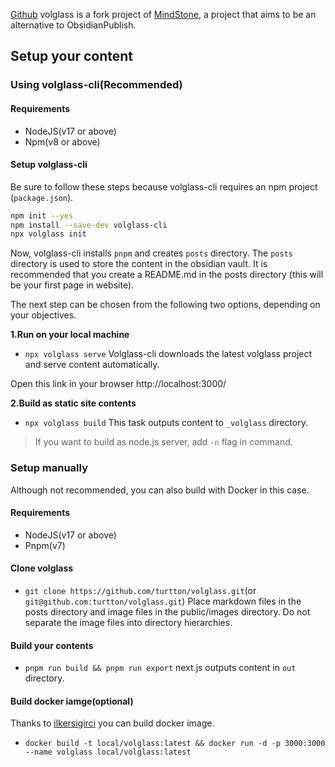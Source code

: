 [Github](https://github.com/turtton/volglass)
volglass is a fork project of [MindStone](https://github.com/TuanManhCao/digital-garden), a project that aims to be an alternative to ObsidianPublish.

## Setup your content

### Using volglass-cli(Recommended)

#### Requirements
- NodeJS(v17 or above)
- Npm(v8 or above)

#### Setup volglass-cli
Be sure to follow these steps because volglass-cli requires an npm project (`package.json`).

```sh	
npm init --yes
npm install --save-dev volglass-cli
npx volglass init
```

Now, volglass-cli installs `pnpm` and creates `posts` directory.
The `posts` directory is used to store the content in the obsidian vault. It is recommended that you create a README.md in the posts directory (this will be your first page in website).

The next step can be chosen from the following two options, depending on your objectives.

**1.Run on your local machine**
-  `npx volglass serve`
Volglass-cli downloads the latest volglass project and serve content automatically.

Open this link in your browser http://localhost:3000/ 

**2.Build as static site contents**
- `npx volglass build`
This task outputs content to `_volglass` directory.

> If you want to build as node.js server, add `-n` flag in command.

### Setup manually
Although not recommended, you can also build with Docker in this case.

#### Requirements
- NodeJS(v17 or above)
- Pnpm(v7)

#### Clone volglass
- `git clone https://github.com/turtton/volglass.git`(or `git@github.com:turtton/volglass.git`)
Place markdown files in the posts directory and image files in the public/images directory. Do not separate the image files into directory hierarchies.

#### Build your contents
- `pnpm run build && pnpm run export`
next.js outputs content in `out` directory.

#### Build docker iamge(optional)
Thanks to [ilkersigirci](https://github.com/turtton/volglass/pull/2) you can build docker image.
- `docker build -t local/volglass:latest && docker run -d -p 3000:3000 --name volglass local/volglass:latest`